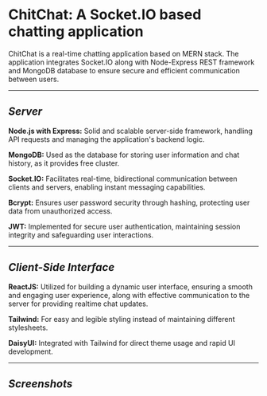 
# ChitChat: A Socket.IO based chatting application

ChitChat is a real-time chatting application based on MERN stack. The application integrates Socket.IO along with Node-Express REST framework and MongoDB database to ensure secure and efficient communication between users.
***
## *Server*

**Node.js with Express:** Solid and scalable server-side framework, handling API requests and managing the application's backend logic.

**MongoDB:** Used as the database for storing user information and chat history, as it provides free cluster.

**Socket.IO:** Facilitates real-time, bidirectional communication between clients and servers, enabling instant messaging capabilities.

**Bcrypt:** Ensures user password security through hashing, protecting user data from unauthorized access.

**JWT:** Implemented for secure user authentication, maintaining session integrity and safeguarding user interactions.

***
## *Client-Side Interface*

**ReactJS:** Utilized for building a dynamic user interface, ensuring a smooth and engaging user experience, along with effective communication to the server for providing realtime chat updates.

**Tailwind:** For easy and legible styling instead of maintaining different stylesheets.

**DaisyUI:** Integrated with Tailwind for direct theme usage and rapid UI development.

***

## *Screenshots*
